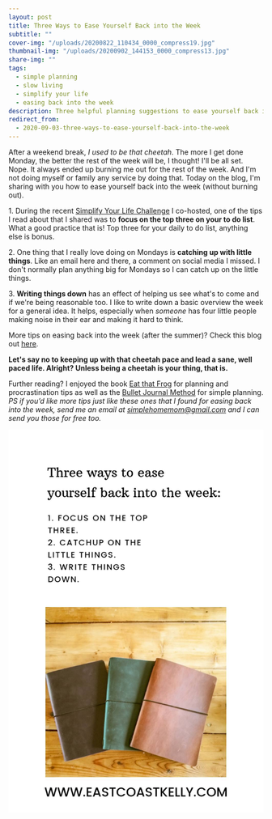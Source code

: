 ```yaml
---
layout: post
title: Three Ways to Ease Yourself Back into the Week
subtitle: ""
cover-img: "/uploads/20200822_110434_0000_compress19.jpg"
thumbnail-img: "/uploads/20200902_144153_0000_compress13.jpg"
share-img: ""
tags:
  - simple planning
  - slow living
  - simplify your life
  - easing back into the week
description: Three helpful planning suggestions to ease yourself back into the week.
redirect_from:
  - 2020-09-03-three-ways-to-ease-yourself-back-into-the-week
---
```


After a weekend break, _I used to be that cheetah_. The more I get done Monday, the better the rest of the week will be, I thought! I'll be all set. Nope. It always ended up burning me out for the rest of the week. And I'm not doing myself or family any service by doing that. ⁣Today on the blog, I'm sharing with you how to ease yourself back into the week (without burning out).

1\. During the recent [Simplify Your Life Challenge](https://www.instagram.com/p/CDblvMVpJny/) I co-hosted, one of the tips I read about that I shared was to **focus on the top three on your to do list**. What a good practice that is! Top three for your daily to do list, anything else is bonus.

2\. One thing that I really love doing on Mondays is **catching up with little things**. Like an email here and there, a comment on social media I missed. I don't normally plan anything big for Mondays so I can catch up on the little things.

3\. **Writing things down** has an effect of helping us see what's to come and if we're being reasonable too. I like to write down a basic overview the week for a general idea. It helps, especially when _someone_ has four little people making noise in their ear and making it hard to think.

More tips on easing back into the week (after the summer)? Check this blog out [here](https://www.theauthenticpath.com/8-tips-for-easing-back-into-the-work-week-after-summer-vacation).

**Let's say no to keeping up with that cheetah pace and lead a sane, well paced life. Alright? Unless being a cheetah is your thing, that is.**

Further reading? I enjoyed the book [Eat that Frog](https://amzn.to/2DmKOdX) for planning and procrastination tips as well as the [Bullet Journal Method](https://amzn.to/3fB51uF) for simple planning.  
_PS if you’d like more tips just like these ones that I found for easing back into the week, send me an email at_ [_simplehomemom@gmail.com_](mailto:eastcoastkellyb@gmail.com) _and I can send you those for free too._

![An image overview of the blog and three planners.](/uploads/20200902_144750_0000_compress96.jpg "journals3")
